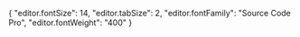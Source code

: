 {
    "editor.fontSize": 14,
    "editor.tabSize": 2,
    "editor.fontFamily": "Source Code Pro",
    "editor.fontWeight": "400"
}
